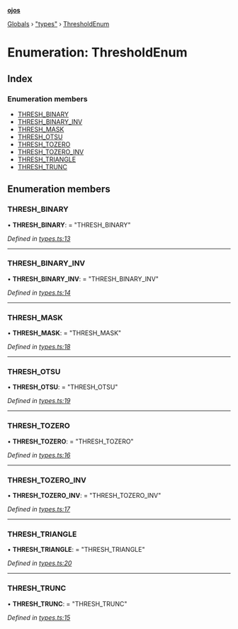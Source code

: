 **[ojos](../README.md)**

[Globals](../README.md) › ["types"](../modules/_types_.md) › [ThresholdEnum](_types_.thresholdenum.md)

# Enumeration: ThresholdEnum

## Index

### Enumeration members

* [THRESH_BINARY](_types_.thresholdenum.md#thresh_binary)
* [THRESH_BINARY_INV](_types_.thresholdenum.md#thresh_binary_inv)
* [THRESH_MASK](_types_.thresholdenum.md#thresh_mask)
* [THRESH_OTSU](_types_.thresholdenum.md#thresh_otsu)
* [THRESH_TOZERO](_types_.thresholdenum.md#thresh_tozero)
* [THRESH_TOZERO_INV](_types_.thresholdenum.md#thresh_tozero_inv)
* [THRESH_TRIANGLE](_types_.thresholdenum.md#thresh_triangle)
* [THRESH_TRUNC](_types_.thresholdenum.md#thresh_trunc)

## Enumeration members

###  THRESH_BINARY

• **THRESH_BINARY**: = "THRESH_BINARY"

*Defined in [types.ts:13](https://github.com/cancerberoSgx/mirada/blob/d83d69e/ojos/src/types.ts#L13)*

___

###  THRESH_BINARY_INV

• **THRESH_BINARY_INV**: = "THRESH_BINARY_INV"

*Defined in [types.ts:14](https://github.com/cancerberoSgx/mirada/blob/d83d69e/ojos/src/types.ts#L14)*

___

###  THRESH_MASK

• **THRESH_MASK**: = "THRESH_MASK"

*Defined in [types.ts:18](https://github.com/cancerberoSgx/mirada/blob/d83d69e/ojos/src/types.ts#L18)*

___

###  THRESH_OTSU

• **THRESH_OTSU**: = "THRESH_OTSU"

*Defined in [types.ts:19](https://github.com/cancerberoSgx/mirada/blob/d83d69e/ojos/src/types.ts#L19)*

___

###  THRESH_TOZERO

• **THRESH_TOZERO**: = "THRESH_TOZERO"

*Defined in [types.ts:16](https://github.com/cancerberoSgx/mirada/blob/d83d69e/ojos/src/types.ts#L16)*

___

###  THRESH_TOZERO_INV

• **THRESH_TOZERO_INV**: = "THRESH_TOZERO_INV"

*Defined in [types.ts:17](https://github.com/cancerberoSgx/mirada/blob/d83d69e/ojos/src/types.ts#L17)*

___

###  THRESH_TRIANGLE

• **THRESH_TRIANGLE**: = "THRESH_TRIANGLE"

*Defined in [types.ts:20](https://github.com/cancerberoSgx/mirada/blob/d83d69e/ojos/src/types.ts#L20)*

___

###  THRESH_TRUNC

• **THRESH_TRUNC**: = "THRESH_TRUNC"

*Defined in [types.ts:15](https://github.com/cancerberoSgx/mirada/blob/d83d69e/ojos/src/types.ts#L15)*